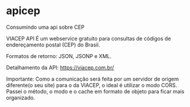 # apicep
Consumindo uma api sobre CEP

VIACEP API
É um webservice gratuito para consultas de códigos de endereçamento postal (CEP) do Brasil.

Formatos de retorno: JSON, JSONP e XML.

Detalhamento da API: 
https://viacep.com.br/

Importante:
Como a comunicação será feita por um servidor de origem diferente(o seu site) para o da VIACEP, o ideal é utilizar o modo CORS.
Passei o método, o modo e o cache em formato de objeto para ficar mais organizado.
